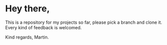 # Hey there,

This is a repository for my projects so far, please pick a branch and clone it. 
Every kind of feedback is welcomed.

Kind regards,
Martin.

